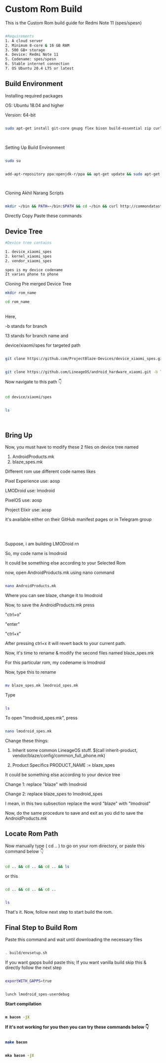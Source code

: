 # Custom Rom Build #
This is the Custom Rom build guide for Redmi Note 11 (spes/spesn)

```bash

#Requirements
1. A cloud server
2. Minimum 8-core & 16 GB RAM
3. 500 GB+ storage
4. Device: Redmi Note 11
5. Codename: spes/spesn
6. Stable internet connection
7. OS Ubuntu 20.4 LTS or latest

```

## Build Environment ##

Installing required packages

OS: Ubuntu 18.04 and higher

Version: 64-bit

```bash

sudo apt-get install git-core gnupg flex bison build-essential zip curl zlib1g-dev libc6-dev-i386 libncurses5 x11proto-core-dev libx11-dev lib32z1-dev libgl1-mesa-dev libxml2-utils xsltproc unzip fontconfig

```
<br>

Setting Up Build Environment

```bash

sudo su

```


```bash

add-apt-repository ppa:openjdk-r/ppa && apt-get update && sudo apt-get install git-core gnupg flex bison build-essential zip curl zlib1g-dev gcc-multilib g++-multilib libc6-dev-i386 libncurses5 lib32ncurses5-dev x11proto-core-dev libx11-dev lib32z1-dev libgl1-mesa-dev libxml2-utils xsltproc unzip fontconfig && exit

```
<br>

Cloning Akhil Narang Scripts

```bash

mkdir ~/bin && PATH=~/bin:$PATH && cd ~/bin && curl http://commondatastorage.googleapis.com/git-repo-downloads/repo > ~/bin/repo && chmod a+x ~/bin/repo && git clone https://github.com/akhilnarang/scripts.git scripts && cd scripts && bash setup/android_build_env.sh && cd

```
Directly Copy Paste these commands


## Device Tree ##

```bash
#Device tree contains

1. device_xiaomi_spes
2. kernel_xiaomi_spes
2. vendor_xiaomi_spes

spes is my device codename
It varies phone to phone

```

Cloning Pre merged Device Tree

```bash
mkdir rom_name
```

```bash
cd rom_name
```
<br>
Here,


-b stands for branch

13 stands for branch name and

device/xiaomi/spes for targeted path

```bash

git clone https://github.com/ProjectBlaze-Devices/device_xiaomi_spes.git -b 13 device/xiaomi/spes

```

```bash

git clone https://github.com/LineageOS/android_hardware_xiaomi.git -b lineage-20 hardware/xiaomi

```


Now navigate to this path 👇

```bash

cd device/xiaomi/spes

```

```bash

ls

```

<br>


## Bring Up ##

Now, you must have to modify these 2 files on device tree named

1. AndroidProducts.mk
2. blaze_spes.mk

Different rom use different code names likes

Pixel Experience use: aosp

LMODroid use: lmodroid

PixelOS use: aosp

Project Elixir use: aosp

it's available either on their GitHub manifest pages or in Telegram group

<br> <br>

Suppose, i am building LMODroid rn

So, my code name is lmodroid

It could be something else according to your Selected Rom

now, open AndroidProducts.mk using nano command

```bash

nano AndroidProducts.mk

```

Where you can see blaze, change it to lmodroid


Now, to save the AndroidProducts.mk press

"ctrl+o"

"enter"

"ctrl+x"

After pressing ctrl+x it will revert back to your current path.


Now, it's time to rename & modify the second files named blaze_spes.mk

For this particular rom, my codename is lmodroid

Now, type this to rename 

```bash

mv blaze_spes.mk lmodroid_spes.mk

```

Type

```bash

ls

```

To open "lmodroid_spes.mk", press

```bash

nano lmodroid_spes.mk

```


Change these things:

1. Inherit some common LineageOS stuff.
$(call inherit-product, vendor/blaze/config/common_full_phone.mk)

2. Product Specifics
PRODUCT_NAME := blaze_spes



It could be something else according to your device tree


Change 1: replace "blaze" with lmodroid

Change 2: replace blaze_spes to lmodroid_spes

I mean, in this two subsection replace the word "blaze" with "lmodroid"

Now, do the same procedure to save and exit as you did to save the AndroidProducts.mk


## Locate Rom Path ##

Now manually type ( cd .. ) to go on your rom directory, or paste this command below 👇

```bash

cd .. && cd .. && cd .. && ls

```

or this

```bash

cd .. && cd .. && cd ..

```

```bash

ls

```


That's it. Now, follow next step to start build the rom.


## Final Step to Build Rom ##

Paste this command and wait until downloading the necessary files


```bash

. build/envsetup.sh

```


If you want gapps build paste this;
If you want vanilla build skip this & directly follow the next step

```bash

exportWITH_GAPPS=true

```

```bash

lunch lmodroid_spes-userdebug

```


<b>Start compilation<b>

```bash

m bacon -jX

```

If it's not working for you then you can try these commands below 👇

```bash

make bacon

```

```bash

mka bacon -jX

```
